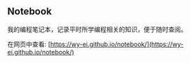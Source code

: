 ## Notebook

我的编程笔记本，记录平时所学编程相关的知识，便于随时查阅。

在网页中查看: [https://wy-ei.github.io/notebook/](https://wy-ei.github.io/notebook/)